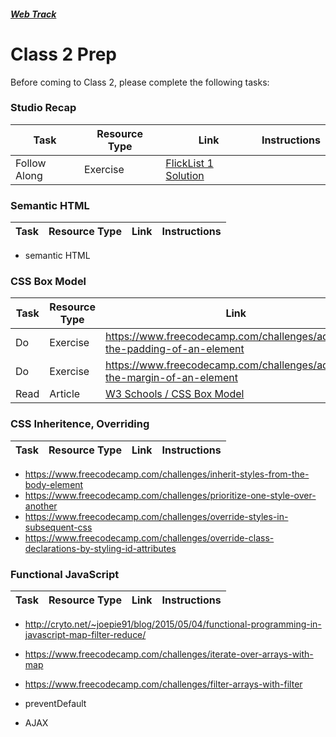 ##### [Web Track](../..)

# Class 2 Prep 

Before coming to Class 2, please complete the following tasks:

### Studio Recap
Task | Resource Type | Link | Instructions
-----|---------------|------|-------------
Follow Along | Exercise | <a href="../studios/flicklist-1/staff-solution" target="_blank">FlickList 1 Solution</a> | 
 
### Semantic HTML
Task | Resource Type | Link | Instructions
-----|---------------|------|-------------
* semantic HTML

### CSS Box Model
Task | Resource Type | Link | Instructions
-----|---------------|------|-------------
Do | Exercise | https://www.freecodecamp.com/challenges/adjusting-the-padding-of-an-element
Do | Exercise | https://www.freecodecamp.com/challenges/adjust-the-margin-of-an-element
Read | Article | <a href="http://www.w3schools.com/css/css_boxmodel.asp" target="_blank"> W3 Schools / CSS Box Model </a> | 

### CSS Inheritence, Overriding
Task | Resource Type | Link | Instructions
-----|---------------|------|-------------
  * https://www.freecodecamp.com/challenges/inherit-styles-from-the-body-element
  * https://www.freecodecamp.com/challenges/prioritize-one-style-over-another
  * https://www.freecodecamp.com/challenges/override-styles-in-subsequent-css
  * https://www.freecodecamp.com/challenges/override-class-declarations-by-styling-id-attributes
 
### Functional JavaScript
Task | Resource Type | Link | Instructions
-----|---------------|------|-------------
  * http://cryto.net/~joepie91/blog/2015/05/04/functional-programming-in-javascript-map-filter-reduce/
  * https://www.freecodecamp.com/challenges/iterate-over-arrays-with-map
  * https://www.freecodecamp.com/challenges/filter-arrays-with-filter


 * preventDefault

 * AJAX
